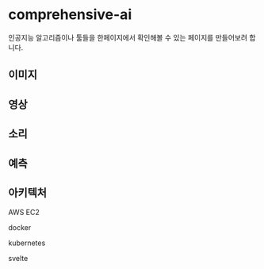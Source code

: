 # comprehensive-ai

인공지능 알고리즘이나 툴들을 한페이지에서 확인해볼 수 있는 페이지를 만들어보려 합니다.


## 이미지

## 영상

## 소리

## 예측

## 아키텍처

AWS EC2

docker

kubernetes

svelte
